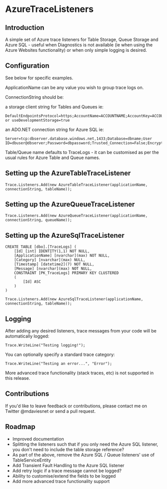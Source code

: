 AzureTraceListeners
========================

Introduction
------------

A simple set of Azure trace listeners for Table Storage, Queue Storage and Azure SQL - useful when Diagnostics is not available (ie when using the Azure Websites functionality) or when only simple logging is desired.

Configuration
-------------

See below for specific examples.

ApplicationName can be any value you wish to group trace logs on.

ConnectionString should be:

a storage client string for Tables and Queues ie:

    DefaultEndpointsProtocol=https;AccountName=ACCOUNTNAME;AccountKey=ACCOUNTKEY or useDevelopmentStorage=true
	
an ADO.NET connection string for Azure SQL ie:

    Server=tcp:dbserver.database.windows.net,1433;Database=dbname;User ID=dbuser@dbserver;Password=dbpassword;Trusted_Connection=False;Encrypt=True;

Table/Queue name defaults to TraceLogs - it can be customised as per the usual rules for Azure Table and Queue names. 

Setting up the AzureTableTraceListener
--------------------------------------

    Trace.Listeners.Add(new AzureTableTraceListener(applicationName, connectionString, tableName));

Setting up the AzureQueueTraceListener
--------------------------------------

    Trace.Listeners.Add(new AzureQueueTraceListener(applicationName, connectionString, queueName));
	
Setting up the AzureSqlTraceListener
------------------------------------

    CREATE TABLE [dbo].[TraceLogs] (
        [Id] [int] IDENTITY(1,1) NOT NULL,
        [ApplicationName] [nvarchar](max) NOT NULL,
        [Category] [nvarchar](max) NULL,
        [Timestamp] [datetime2](7) NOT NULL,
        [Message] [nvarchar](max) NOT NULL,
        CONSTRAINT [PK_TraceLogs] PRIMARY KEY CLUSTERED 
        (
            [Id] ASC
        )
    )
    
    Trace.Listeners.Add(new AzureSqlTraceListener(applicationName, connectionString, tableName));
    
Logging
-------

After adding any desired listeners, trace messages from your code will be automatically logged:

    Trace.WriteLine("Testing logging!");
	
You can optionally specify a standard trace category:

    Trace.WriteLine("Testing an error...", "Error");
	
More advanced trace functionality (stack traces, etc) is not supported in this release.
	
Contributions
-------------

If you'd like to leave feedback or contributions, please contact me on Twitter @mdaviesnet or send a pull request.
	
Roadmap
-------

* Improved documentation
* Splitting the listeners such that if you only need the Azure SQL listener, you don't need to include the table storage reference?
* As part of the above, remove the Azure SQL / Queue listeners' use of TableServiceEntity
* Add Transient Fault Handling to the Azure SQL listener
* Add retry logic if a trace message cannot be logged?
* Ability to customise/extend the fields to be logged
* Add more advanced trace functionality support